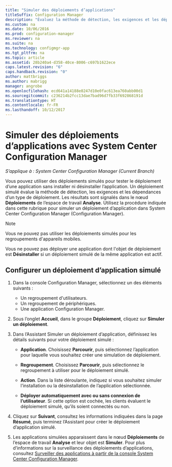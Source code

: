 ```yaml
---
title: "Simuler des déploiements d’applications"
titleSuffix: Configuration Manager
description: "Évaluez la méthode de détection, les exigences et les dépendances d’un type de déploiement sans installer l’application."
ms.custom: na
ms.date: 10/06/2016
ms.prod: configuration-manager
ms.reviewer: na
ms.suite: na
ms.technology: configmgr-app
ms.tgt_pltfrm: na
ms.topic: article
ms.assetid: 28b240a4-d358-40ce-8006-c697b1622ece
caps.latest.revision: "6"
caps.handback.revision: "0"
author: mattbriggs
ms.author: mabrigg
manager: angrobe
ms.openlocfilehash: ecd641a14188e0247d10e0fac613ea760abb00d1
ms.sourcegitcommit: c236214b2fcc13dae7bad96d7fb33f692868191d
ms.translationtype: HT
ms.contentlocale: fr-FR
ms.lasthandoff: 10/12/2017
---
```

# <a name="simulate-application-deployments-with-system-center-configuration-manager"></a>Simuler des déploiements d’applications avec System Center Configuration Manager

*S’applique à : System Center Configuration Manager (Current Branch)*

Vous pouvez utiliser des déploiements simulés pour tester le déploiement d’une application sans installer ni désinstaller l’application. Un déploiement simulé évalue la méthode de détection, les exigences et les dépendances d’un type de déploiement. Les résultats sont signalés dans le nœud **Déploiements** de l’espace de travail **Analyse**. Utilisez la procédure indiquée dans cette rubrique pour simuler un déploiement d’application dans System Center Configuration Manager (Configuration Manager).  

> [!NOTE]  
> Vous ne pouvez pas utiliser les déploiements simulés pour les regroupements d'appareils mobiles.  
>   
> Vous ne pouvez pas déployer une application dont l'objet de déploiement est **Désinstaller** si un déploiement simulé de la même application est actif.  

## <a name="configure-a-simulated-application-deployment"></a>Configurer un déploiement d’application simulé

1.  Dans la console Configuration Manager, sélectionnez un des éléments suivants :  
    -   Un regroupement d'utilisateurs.  
    -   Un regroupement de périphériques.  
    -   Une application Configuration Manager.  

2.  Sous l’onglet **Accueil**, dans le groupe **Déploiement**, cliquez sur **Simuler un déploiement**.  

3.  Dans l’Assistant Simuler un déploiement d’application, définissez les détails suivants pour votre déploiement simulé :  

    -   **Application**. Choisissez **Parcourir**, puis sélectionnez l’application pour laquelle vous souhaitez créer une simulation de déploiement.  

    -   **Regroupement**. Choisissez **Parcourir**, puis sélectionnez le regroupement à utiliser pour le déploiement simulé.  

    -   **Action**. Dans la liste déroulante, indiquez si vous souhaitez simuler l’installation ou la désinstallation de l’application sélectionnée.  

    -   **Déployer automatiquement avec ou sans connexion de l’utilisateur**. Si cette option est cochée, les clients évaluent le déploiement simulé, qu’ils soient connectés ou non.  

4.  Cliquez sur **Suivant**, consultez les informations indiquées dans la page **Résumé**, puis terminez l’Assistant pour créer le déploiement d’application simulé.  

5.  Les applications simulées apparaissent dans le nœud **Déploiements** de l’espace de travail **Analyse** et leur objet est **Simuler**. Pour plus d’informations sur la surveillance des déploiements d’applications, consultez [Surveiller des applications à partir de la console System Center Configuration Manager](../../apps/deploy-use/monitor-applications-from-the-console.md).  
